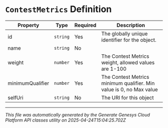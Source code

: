 # `ContestMetrics` Definition

| Property | Type | Required | Description |
|----------|------|----------|-------------|
| id | `string` | Yes | The globally unique identifier for the object. |
| name | `string` | No |  |
| weight | `number` | Yes | The Contest Metrics weight, allowed values are 1-100 |
| minimumQualifier | `number` | Yes | The Contest Metrics minimum qualifier. Min value is 0, no Max value |
| selfUri | `string` | No | The URI for this object |

---

*This file was automatically generated by the Generate Genesys Cloud Platform API classes utility on 2025-04-24T15:04:25.702Z*